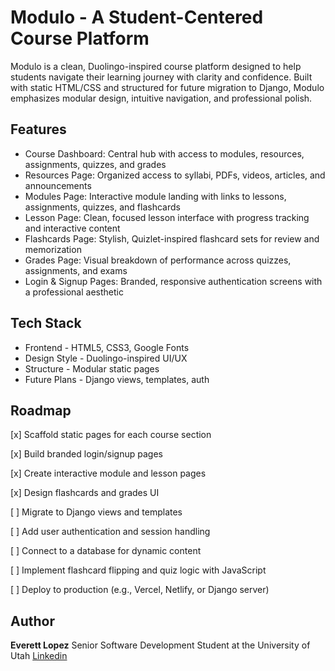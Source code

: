 # Modulo - A Student-Centered Course Platform
Modulo is a clean, Duolingo-inspired course platform designed to help students navigate their learning journey with clarity and confidence. Built with static HTML/CSS and structured for future migration to Django, Modulo emphasizes modular design, intuitive navigation, and professional polish.

## Features
- Course Dashboard: Central hub with access to modules, resources, assignments, quizzes, and grades
- Resources Page: Organized access to syllabi, PDFs, videos, articles, and announcements
- Modules Page: Interactive module landing with links to lessons, assignments, quizzes, and flashcards
- Lesson Page: Clean, focused lesson interface with progress tracking and interactive content
- Flashcards Page: Stylish, Quizlet-inspired flashcard sets for review and memorization
- Grades Page: Visual breakdown of performance across quizzes, assignments, and exams
- Login & Signup Pages:  Branded, responsive authentication screens with a professional aesthetic

## Tech Stack
- Frontend - HTML5, CSS3, Google Fonts
- Design Style - Duolingo-inspired UI/UX
- Structure - Modular static pages
- Future Plans - Django views, templates, auth

## Roadmap
[x] Scaffold static pages for each course section

[x] Build branded login/signup pages

[x] Create interactive module and lesson pages

[x] Design flashcards and grades UI

[ ] Migrate to Django views and templates

[ ] Add user authentication and session handling

[ ] Connect to a database for dynamic content

[ ] Implement flashcard flipping and quiz logic with JavaScript

[ ] Deploy to production (e.g., Vercel, Netlify, or Django server)

## Author
**Everett Lopez**
Senior Software Development Student at the University of Utah
[Linkedin](https://www.linkedin.com/in/everettlopezjr/)